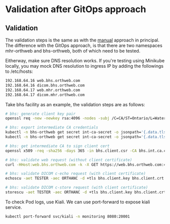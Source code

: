 # Validation after GitOps approach

## Validation
The validation steps is the same as with the [manual](https://github.com/digihunch/korthweb/blob/main/manual/README.md#validation) approach in principal. The difference with the GitOps approach, is that there are two namespaces mhr-orthweb and bhs-orthweb, both of which need to be tested.

Eitherway, make sure DNS resolution works. If you're testing using Minikube locally, you may mock DNS resolution to ingress IP by adding the followings to /etc/hosts:
```sh
192.168.64.16 web.bhs.orthweb.com
192.168.64.16 dicom.bhs.orthweb.com
192.168.64.17 web.mhr.orthweb.com
192.168.64.17 dicom.mhr.orthweb.com
```

Take bhs facility as an example, the validation steps are as follows:
```sh
# bhs: generate client key pair
openssl req -new -newkey rsa:4096 -nodes -subj /C=CA/ST=Ontario/L=Waterloo/O=Digihunch/OU=Imaging/CN=dcmclient.bhs.orthweb.com/emailAddress=dcmclient@digihunch.com -keyout bhs.client.key -out bhs.client.csr

# bhs: export intermediate CA credentials
kubectl -n bhs-orthweb get secret int-ca-secret -o jsonpath='{.data.tls\.key}' | base64 -d > bhs.int.ca.key
kubectl -n bhs-orthweb get secret int-ca-secret -o jsonpath='{.data.tls\.crt}' | base64 -d > bhs.int.ca.crt

# bhs: get intermediate CA to sign client cert 
openssl x509 -req -sha256 -days 365 -in bhs.client.csr -CA bhs.int.ca.crt -CAkey bhs.int.ca.key -set_serial 01 -out bhs.client.crt

# bhs: validate web request (without client certificate)
curl -HHost:web.bhs.orthweb.com -k -X GET https://web.bhs.orthweb.com:443/app/explorer.html -u admin:orthanc --cacert bhs.int.ca.crt

# bhs: validate DICOM c-echo request (with client certificate)
echoscu -aet TESTER -aec ORTHANC -d +tls bhs.client.key bhs.client.crt -rc +cf bhs.int.ca.crt dicom.bhs.orthweb.com 11112

# bhs: validate DICOM c-store request (with client certificate)
storescu -aet TESTER -aec ORTHANC -d +tls bhs.client.key bhs.client.crt -rc +cf bhs.int.ca.crt dicom.bhs.orthweb.com 11112 DICOM_CT/0001.dcm
```

To check Pod logs, use Kiali. We can use port-forward to expose kiali service.
```sh
kubectl port-forward svc/kiali -n monitoring 8080:20001
```